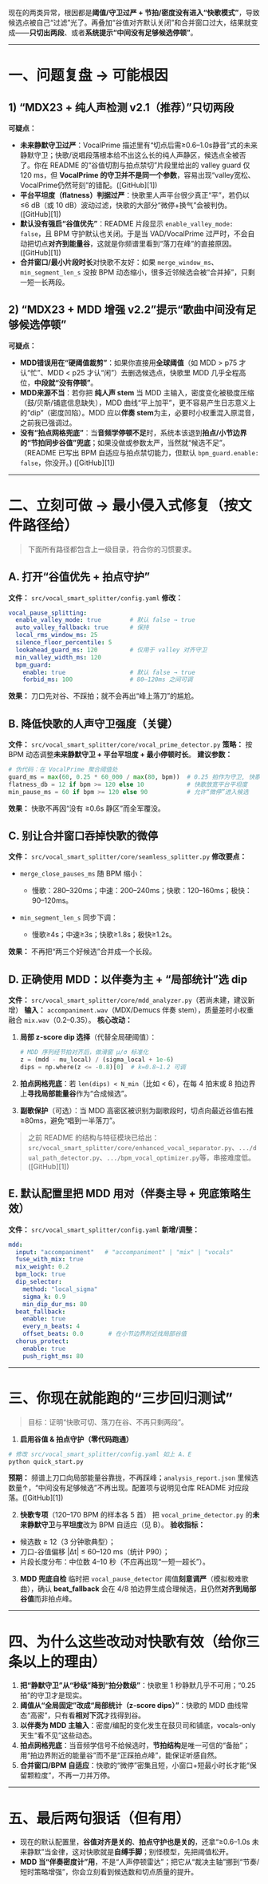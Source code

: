 现在的两类异常，根因都是**阈值/守卫过严 + 节拍/密度没有进入“快歌模式”**，导致候选点被自己“过滤”光了。再叠加“谷值对齐默认关闭”和合并窗口过大，结果就变成——**只切出两段**、或者**系统提示“中间没有足够候选停顿”**。

---

# 一、问题复盘 → 可能根因

## 1) “MDX23 + 纯人声检测 v2.1（推荐）”只切两段

**可疑点：**

* **未来静默守卫过严**：VocalPrime 描述里有“切点后需≥0.6–1.0s静音”式的未来静默守卫；快歌/说唱段落根本给不出这么长的纯人声静区，候选点全被否了。你在 README 的“谷值切割与拍点禁切”片段里给出的 valley guard 仅 120 ms，但 **VocalPrime 的守卫并不是同一个参数**，容易出现“valley宽松、VocalPrime仍然苛刻”的错配。([GitHub][1])
* **平台平坦度（flatness）判据过严**：快歌里人声平台很少真正“平”，若仍以 ≤6 dB（或 10 dB）波动过滤，快歌的大部分“微停+换气”会被判伪。([GitHub][1])
* **默认没有强启“谷值优先”**：README 片段显示 `enable_valley_mode: false`，且 BPM 守护默认也关闭。于是当 VAD/VocalPrime 过严时，不会自动把切点**对齐到能量谷**，这就是你频谱里看到“落刀在峰”的直接原因。([GitHub][1])
* **合并窗口/最小片段时长**对快歌不友好：如果 `merge_window_ms`、`min_segment_len_s` 没按 BPM 动态缩小，很多近邻候选会被“合并掉”，只剩一短一长两段。

## 2) “MDX23 + MDD 增强 v2.2”提示“歌曲中间没有足够候选停顿”

**可疑点：**

* **MDD错误用在“硬阈值裁剪”**：如果你直接用**全球阈值**（如 MDD > p75 才认“忙”、MDD < p25 才认“闲”）去删选候选点，快歌里 MDD 几乎全程高位，**中段就“没有停顿”**。
* **MDD来源不当**：若你把 **纯人声 stem** 当 MDD 主输入，密度变化被极度压缩（鼓/贝斯/铺底信息缺失），MDD 曲线“平上加平”，更不容易产生日志意义上的“dip”（密度凹陷）。MDD 应以**伴奏 stem**为主，必要时小权重混入原混音，之前我已强调过。
* **没有“拍点网格兜底”**：当**音频学停顿不足**时，系统本该退到**拍点/小节边界的“节拍同步谷值”兜底**；如果没做或参数太严，当然就“候选不足”。
  （README 已写出 BPM 自适应与拍点禁切能力，但默认 `bpm_guard.enable: false`，你没开。) ([GitHub][1])

---

# 二、立刻可做 → 最小侵入式修复（按文件路径给）

> 下面所有路径都包含上一级目录，符合你的习惯要求。

## A. 打开“谷值优先 + 拍点守护”

**文件：** `src/vocal_smart_splitter/config.yaml`
**修改：**

```yaml
vocal_pause_splitting:
  enable_valley_mode: true        # 默认 false → true
  auto_valley_fallback: true      # 保持
  local_rms_window_ms: 25
  silence_floor_percentile: 5
  lookahead_guard_ms: 120         # 仅用于 valley 对齐守卫
  min_valley_width_ms: 120
  bpm_guard:
    enable: true                  # 默认 false → true
    forbid_ms: 100                # 80–120ms 之间可调
```

**效果：** 刀口先对谷、不踩拍；就不会再出“峰上落刀”的尴尬。

## B. 降低快歌的人声守卫强度（关键）

**文件：** `src/vocal_smart_splitter/core/vocal_prime_detector.py`
**策略：** 按 BPM 动态调整**未来静默守卫 + 平台平坦度 + 最小停顿时长**。
**建议参数：**

```python
# 伪代码：在 VocalPrime 聚合阈值处
guard_ms = max(60, 0.25 * 60_000 / max(80, bpm))  # 0.25 拍作为守卫, 快歌≈80–120ms
flatness_db = 12 if bpm >= 120 else 10            # 快歌放宽平台平坦度
min_pause_ms = 60 if bpm >= 120 else 90           # 允许“微停”进入候选
```

**效果：** 快歌不再因“没有 ≥0.6s 静区”而全军覆没。

## C. 别让合并窗口吞掉快歌的微停

**文件：** `src/vocal_smart_splitter/core/seamless_splitter.py`
**修改要点：**

* `merge_close_pauses_ms` 随 BPM 缩小：

  * 慢歌：280–320ms；中速：200–240ms；快歌：120–160ms；极快：90–120ms。
* `min_segment_len_s` 同步下调：

  * 慢歌≥4s；中速≥3s；快歌≥1.8s；极快≥1.2s。

**效果：** 不再把“两三个好候选”合并成一个长段。

## D. 正确使用 MDD：以伴奏为主 + “局部统计”选 dip

**文件：** `src/vocal_smart_splitter/core/mdd_analyzer.py`（若尚未建，建议新增）
**输入：** `accompaniment.wav`（MDX/Demucs 伴奏 stem），质量差时小权重融合 `mix.wav`（0.2–0.35）。
**核心改动：**

1. **局部 z-score dip 选择**（代替全局硬阈值）：

   ```python
   # MDD 序列经节拍对齐后，做滑窗 μ/σ 标准化
   z = (mdd - mu_local) / (sigma_local + 1e-6)
   dips = np.where(z <= -0.8)[0]  # k=0.8~1.2 可调
   ```
2. **拍点网格兜底**：若 `len(dips) < N_min`（比如 < 6），在每 4 拍末或 8 拍边界上**寻找局部能量谷**作为“合成候选”。
3. **副歌保护**（可选）：当 MDD 高密区被识别为副歌段时，切点向最近谷值右推 ≥80ms，避免“唱到一半落刀”。

> 之前 README 的结构与特征模块已给出：`src/vocal_smart_splitter/core/enhanced_vocal_separator.py`、`.../dual_path_detector.py`、`.../bpm_vocal_optimizer.py`等，串接难度低。([GitHub][1])

## E. 默认配置里把 MDD 用对（伴奏主导 + 兜底策略生效）

**文件：** `src/vocal_smart_splitter/config.yaml`
**新增/调整：**

```yaml
mdd:
  input: "accompaniment"   # "accompaniment" | "mix" | "vocals"
  fuse_with_mix: true
  mix_weight: 0.2
  bpm_lock: true
  dip_selector:
    method: "local_sigma"
    sigma_k: 0.9
    min_dip_dur_ms: 80
  beat_fallback:
    enable: true
    every_n_beats: 4
    offset_beats: 0.0       # 在小节边界附近找局部谷值
  chorus_protect:
    enable: true
    push_right_ms: 80
```

---

# 三、你现在就能跑的“三步回归测试”

> 目标：证明“快歌可切、落刀在谷、不再只剩两段”。

1. **启用谷值 & 拍点守护（零代码跑通）**

```bash
# 修改 src/vocal_smart_splitter/config.yaml 如上 A、E
python quick_start.py
```

**预期：** 频谱上刀口向局部能量谷靠拢，不再踩峰；`analysis_report.json` 里候选数量↑，“中间没有足够候选”不再出现。配置项与说明见仓库 README 对应段落。([GitHub][1])

2. **快歌专项**（120–170 BPM 的样本各 5 首）
   把 `vocal_prime_detector.py` 的**未来静默守卫**与**平坦度**改为 BPM 自适应（见 B）。
   **验收指标：**

* 候选数 ≥ 12（3 分钟歌典型）；
* 刀口-谷值偏移 |Δt| ≤ 60–120 ms（统计 P90）；
* 片段长度分布：中位数 4–10 秒（不应再出现“一短一超长”）。

3. **MDD 兜底自检**
   临时把 `vocal_pause_detector` 阈值**刻意调严**（模拟极难歌曲），确认 **beat\_fallback** 会在 4/8 拍边界生成合理候选，且仍然**对齐到局部谷值**而非拍点峰。

---

# 四、为什么这些改动对快歌有效（给你三条以上的理由）

1. **把“静默守卫”从“秒级”降到“拍分数级”**：快歌里 1 秒静默几乎不可用；“0.25 拍”的守卫才是现实。
2. **阈值从“全局固定”改成“局部统计（z-score dips）”**：快歌的 MDD 曲线常态“高密”，只有看**相对下沉**才找得到谷。
3. **以伴奏为 MDD 主输入**：密度/编配的变化发生在鼓贝司和铺底，vocals-only 天生“看不见”这些动态。
4. **拍点网格兜底**：当音频学信号不给候选时，**节拍结构**是唯一可信的“备胎”；用“拍边界附近的能量谷”而不是“正踩拍点峰”，能保证听感自然。
5. **合并窗口/BPM 自适应**：快歌的“微停”密集且短，小窗口+短最小时长才能“保留颗粒度”，不再一刀并万停。

---

# 五、最后两句狠话（但有用）

* 现在的默认配置里，**谷值对齐是关的**、**拍点守护也是关的**，还拿“≥0.6–1.0s 未来静默”当金律，这对快歌就是**自缚手脚**；别怪模型，先把阈值松开。
* **MDD 当“伴奏密度计”用**，不是“人声停顿雷达”；把它从“裁决主轴”挪到“节奏/短时策略增强”，你会立刻看到候选数和切点质量的提升。